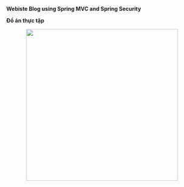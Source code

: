 **Webiste Blog using Spring MVC and Spring Security**

**Đồ án thực tập**


<p align="center"><a href="https://laravel.com" target="_blank"><img src="https://blog.itnavi.com.vn/wp-content/uploads/2021/05/Spring-MVC-l%C3%A0-g%C3%AC-1.jpg" width="400"></a></p>


